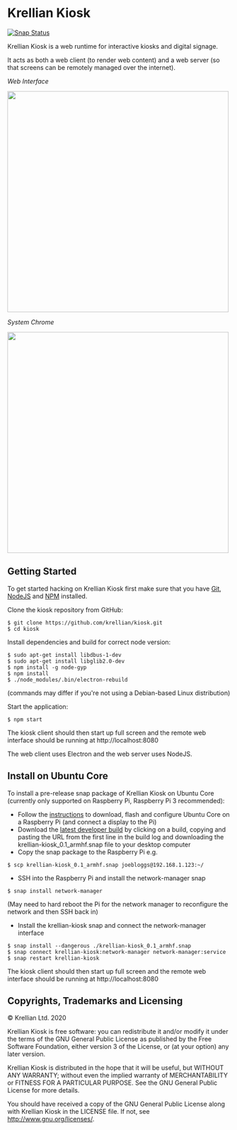 # Krellian Kiosk

[![Snap Status](https://build.snapcraft.io/badge/krellian/kiosk.svg)](https://build.snapcraft.io/user/krellian/kiosk)

Krellian Kiosk is a web runtime for interactive kiosks and digital signage.

It acts as both a web client (to render web content) and a web server (so that screens can be remotely managed over the internet).

*Web Interface*

<img src="https://krellian.com/products/box-c19/images/krellian_box_ui.png" width="500">

*System Chrome*

<img src="https://krellian.com/images/krellian_os_screenshot.png" width="500">

## Getting Started

To get started hacking on Krellian Kiosk first make sure that you have [Git](https://git-scm.com/), [NodeJS](https://nodejs.org/en/) and [NPM](https://www.npmjs.com/) installed.

Clone the kiosk repository from GitHub:

```
$ git clone https://github.com/krellian/kiosk.git
$ cd kiosk
```

Install dependencies and build for correct node version:
```
$ sudo apt-get install libdbus-1-dev
$ sudo apt-get install libglib2.0-dev
$ npm install -g node-gyp
$ npm install
$ ./node_modules/.bin/electron-rebuild
```
(commands may differ if you're not using a Debian-based Linux distribution)

Start the application:
```
$ npm start
```

The kiosk client should then start up full screen and the remote web interface should be running at http://localhost:8080

The web client uses Electron and the web server uses NodeJS.

## Install on Ubuntu Core

To install a pre-release snap package of Krellian Kiosk on Ubuntu Core (currently only supported on Raspberry Pi, Raspberry Pi 3 recommended):
- Follow the [instructions](https://ubuntu.com/download/raspberry-pi-core) to download, flash and configure Ubuntu Core on a Raspberry Pi (and connect a display to the Pi)
- Download the [latest developer build](https://build.snapcraft.io/user/krellian/kiosk/) by clicking on a build, copying and pasting the URL from the first line in the build log and downloading the krellian-kiosk_0.1_armhf.snap file to your desktop computer
- Copy the snap package to the Raspberry Pi e.g.

```
$ scp krellian-kiosk_0.1_armhf.snap joebloggs@192.168.1.123:~/
```

- SSH into the Raspberry Pi and install the network-manager snap

```
$ snap install network-manager
```

(May need to hard reboot the Pi for the network manager to reconfigure the network and then SSH back in)

- Install the krellian-kiosk snap and connect the network-manager interface

```
$ snap install --dangerous ./krellian-kiosk_0.1_armhf.snap
$ snap connect krellian-kiosk:network-manager network-manager:service
$ snap restart krellian-kiosk
```

The kiosk client should then start up full screen and the remote web interface should be running at http://localhost:8080

## Copyrights, Trademarks and Licensing

© Krellian Ltd. 2020

Krellian Kiosk is free software: you can redistribute it and/or modify
it under the terms of the GNU General Public License as published by
the Free Software Foundation, either version 3 of the License, or
(at your option) any later version.

Krellian Kiosk is distributed in the hope that it will be useful,
but WITHOUT ANY WARRANTY; without even the implied warranty of
MERCHANTABILITY or FITNESS FOR A PARTICULAR PURPOSE.  See the
GNU General Public License for more details.

You should have received a copy of the GNU General Public License
along with Krellian Kiosk in the LICENSE file. If not, see
<http://www.gnu.org/licenses/>.
